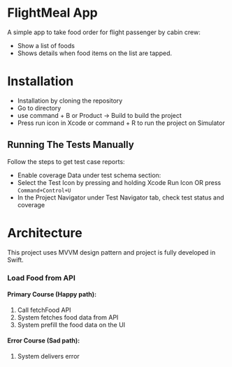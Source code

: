 # FlightMeal App

A simple app to take food order for flight passenger by cabin crew:
* Show a list of foods
* Shows details when food items on the list are tapped. 
 

# Installation

* Installation by cloning the repository
* Go to directory
* use command + B or Product -> Build to build the project
* Press run icon in Xcode or command + R to run the project on Simulator

## Running The Tests Manually 

Follow the steps to get test case reports:
* Enable coverage Data under test schema section:
* Select the Test Icon by pressing and holding Xcode Run Icon OR press `Command+Control+U`
* In the Project Navigator under Test Navigator tab, check test status and coverage 

# Architecture

 This project uses MVVM design pattern and project is fully developed in Swift.
 
 
 ### Load Food from API
 
 #### Primary Course (Happy path):
 1. Call fetchFood API
 2. System fetches food data from API
 3. System prefill the food data on the UI
 
 #### Error Course (Sad path):
 1. System delivers error
 
 
 

